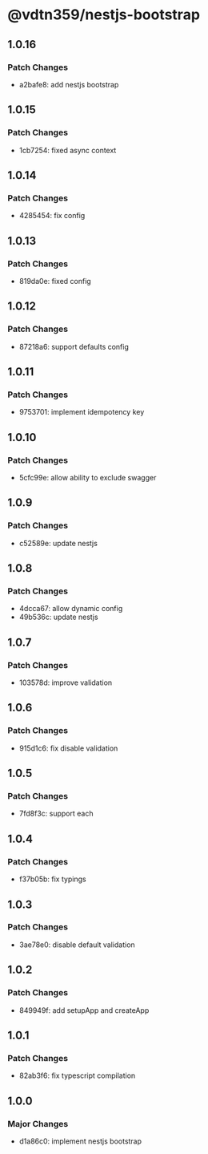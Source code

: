 # @vdtn359/nestjs-bootstrap

## 1.0.16

### Patch Changes

-   a2bafe8: add nestjs bootstrap

## 1.0.15

### Patch Changes

-   1cb7254: fixed async context

## 1.0.14

### Patch Changes

-   4285454: fix config

## 1.0.13

### Patch Changes

-   819da0e: fixed config

## 1.0.12

### Patch Changes

-   87218a6: support defaults config

## 1.0.11

### Patch Changes

-   9753701: implement idempotency key

## 1.0.10

### Patch Changes

-   5cfc99e: allow ability to exclude swagger

## 1.0.9

### Patch Changes

-   c52589e: update nestjs

## 1.0.8

### Patch Changes

-   4dcca67: allow dynamic config
-   49b536c: update nestjs

## 1.0.7

### Patch Changes

-   103578d: improve validation

## 1.0.6

### Patch Changes

-   915d1c6: fix disable validation

## 1.0.5

### Patch Changes

-   7fd8f3c: support each

## 1.0.4

### Patch Changes

-   f37b05b: fix typings

## 1.0.3

### Patch Changes

-   3ae78e0: disable default validation

## 1.0.2

### Patch Changes

-   849949f: add setupApp and createApp

## 1.0.1

### Patch Changes

-   82ab3f6: fix typescript compilation

## 1.0.0

### Major Changes

-   d1a86c0: implement nestjs bootstrap

